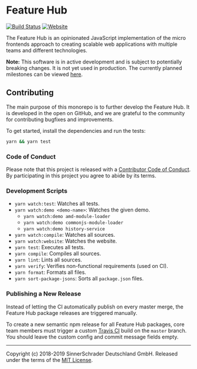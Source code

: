 # Feature Hub

[![Build Status][travis-ci-badge]][travis-ci]
[![Website][website-badge]][website]

The Feature Hub is an opinionated JavaScript implementation of the micro
frontends approach to creating scalable web applications with multiple teams and
different technologies.

**Note:** This software is in active development and is subject to potentially
breaking changes. It is not yet used in production. The currently planned
milestones can be viewed [here][milestones].

## Contributing

The main purpose of this monorepo is to further develop the Feature Hub. It is
developed in the open on GitHub, and we are grateful to the community for
contributing bugfixes and improvements.

To get started, install the dependencies and run the tests:

```sh
yarn && yarn test
```

### Code of Conduct

Please note that this project is released with a [Contributor Code of
Conduct][code-of-conduct]. By participating in this project you agree to abide
by its terms.

### Development Scripts

- `yarn watch:test`: Watches all tests.
- `yarn watch:demo <demo-name>`: Watches the given demo.
  - `yarn watch:demo amd-module-loader`
  - `yarn watch:demo commonjs-module-loader`
  - `yarn watch:demo history-service`
- `yarn watch:compile`: Watches all sources.
- `yarn watch:website`: Watches the website.
- `yarn test`: Executes all tests.
- `yarn compile`: Compiles all sources.
- `yarn lint`: Lints all sources.
- `yarn verify`: Verifies non-functional requirements (used on CI).
- `yarn format`: Formats all files.
- `yarn sort-package-jsons`: Sorts all `package.json` files.

### Publishing a New Release

Instead of letting the CI automatically publish on every master merge, the
Feature Hub package releases are triggered manually.

To create a new semantic npm release for all Feature Hub packages, core team
members must trigger a custom [Travis CI][travis-ci] build on the `master`
branch. You should leave the custom config and commit message fields empty.

---

Copyright (c) 2018-2019 SinnerSchrader Deutschland GmbH. Released under the
terms of the [MIT License][license].

[code-of-conduct]:
  https://github.com/sinnerschrader/feature-hub/blob/master/CODE_OF_CONDUCT.md
[license]: https://github.com/sinnerschrader/feature-hub/blob/master/LICENSE
[milestones]: https://github.com/sinnerschrader/feature-hub/milestones
[travis-ci]: https://travis-ci.com/sinnerschrader/feature-hub
[travis-ci-badge]:
  https://travis-ci.com/sinnerschrader/feature-hub.svg?branch=master
[website]: https://feature-hub.netlify.com/
[website-badge]:
  https://img.shields.io/badge/Website-Feature%20Hub-%234502da.svg
